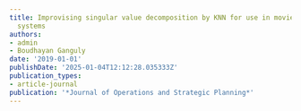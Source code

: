 ```yaml
---
title: Improvising singular value decomposition by KNN for use in movie recommender
  systems
authors:
- admin
- Boudhayan Ganguly
date: '2019-01-01'
publishDate: '2025-01-04T12:12:28.035333Z'
publication_types:
- article-journal
publication: '*Journal of Operations and Strategic Planning*'
---
```

